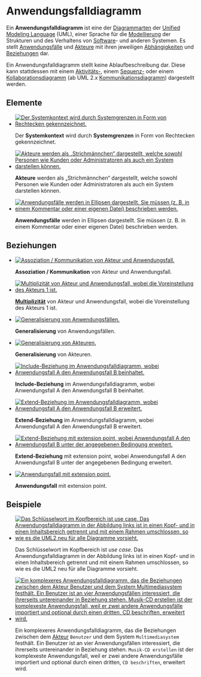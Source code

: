 # Anwendungsfalldiagramm

Ein **Anwendungsfalldiagramm**  ist eine der [Diagrammarten](https://de.wikipedia.org/wiki/UML-Diagramme "UML-Diagramme") der [Unified Modeling Language](https://de.wikipedia.org/wiki/Unified_Modeling_Language "Unified Modeling Language") (UML), einer Sprache für die [Modellierung](https://de.wikipedia.org/wiki/Modellierung "Modellierung") der Strukturen und des Verhaltens von [Software](https://de.wikipedia.org/wiki/Software "Software")- und anderen Systemen. Es stellt [Anwendungsfälle](https://de.wikipedia.org/wiki/Anwendungsfall_(UML) "Anwendungsfall (UML)") und [Akteure](https://de.wikipedia.org/wiki/Akteur_(UML) "Akteur (UML)") mit ihren jeweiligen [Abhängigkeiten](https://de.wikipedia.org/wiki/Abh%C3%A4ngigkeitsbeziehung_(UML) "Abhängigkeitsbeziehung (UML)") und [Beziehungen](https://de.wikipedia.org/wiki/Assoziation_(UML) "Assoziation (UML)") dar.


Ein Anwendungsfalldiagramm stellt keine Ablaufbeschreibung dar. Diese kann stattdessen mit einem [Aktivitäts-](https://de.wikipedia.org/wiki/Aktivit%C3%A4tsdiagramm "Aktivitätsdiagramm"), einem [Sequenz-](https://de.wikipedia.org/wiki/Sequenzdiagramm "Sequenzdiagramm") oder einem [Kollaborationsdiagramm](https://de.wikipedia.org/wiki/Kollaborationsdiagramm "Kollaborationsdiagramm") (ab UML 2.x [Kommunikationsdiagramm](https://de.wikipedia.org/wiki/Kommunikationsdiagramm_(UML) "Kommunikationsdiagramm (UML)")) dargestellt werden.

## Elemente

- [![Der Systemkontext wird durch Systemgrenzen in Form von Rechtecken gekennzeichnet.](https://upload.wikimedia.org/wikipedia/commons/thumb/3/35/Uml-UseCase-Systemkontext.svg/102px-Uml-UseCase-Systemkontext.svg.png)](https://de.wikipedia.org/wiki/Datei:Uml-UseCase-Systemkontext.svg "Der Systemkontext wird durch Systemgrenzen in Form von Rechtecken gekennzeichnet.")
    
    Der **Systemkontext** wird durch **Systemgrenzen** in Form von Rechtecken gekennzeichnet.
    
- [![Akteure werden als „Strichmännchen“ dargestellt, welche sowohl Personen wie Kunden oder Administratoren als auch ein System darstellen können.](https://upload.wikimedia.org/wikipedia/commons/thumb/d/dd/Uml-UseCase-Akteur.svg/77px-Uml-UseCase-Akteur.svg.png)](https://de.wikipedia.org/wiki/Datei:Uml-UseCase-Akteur.svg "Akteure werden als „Strichmännchen“ dargestellt, welche sowohl Personen wie Kunden oder Administratoren als auch ein System darstellen können.")
    
    **Akteure** werden als „Strichmännchen“ dargestellt, welche sowohl Personen wie Kunden oder Administratoren als auch ein System darstellen können.
    
- [![Anwendungsfälle werden in Ellipsen dargestellt. Sie müssen (z. B. in einem Kommentar oder einer eigenen Datei) beschrieben werden.](https://upload.wikimedia.org/wikipedia/commons/thumb/7/7e/Uml-UseCase-Anwendungsfall.svg/227px-Uml-UseCase-Anwendungsfall.svg.png)](https://de.wikipedia.org/wiki/Datei:Uml-UseCase-Anwendungsfall.svg "Anwendungsfälle werden in Ellipsen dargestellt. Sie müssen (z. B. in einem Kommentar oder einer eigenen Datei) beschrieben werden.")
    
    **Anwendungsfälle** werden in Ellipsen dargestellt. Sie müssen (z. B. in einem Kommentar oder einer eigenen Datei) beschrieben werden.
    

## Beziehungen

- [![Assoziation / Kommunikation von Akteur und Anwendungsfall.](https://upload.wikimedia.org/wikipedia/commons/thumb/7/79/Uml-UseCase-Assoziation.svg/326px-Uml-UseCase-Assoziation.svg.png)](https://de.wikipedia.org/wiki/Datei:Uml-UseCase-Assoziation.svg "Assoziation / Kommunikation von Akteur und Anwendungsfall.")
    
    **Assoziation / Kommunikation** von Akteur und Anwendungsfall.
    
- [![Multiplizität von Akteur und Anwendungsfall, wobei die Voreinstellung des Akteurs 1 ist.](https://upload.wikimedia.org/wikipedia/commons/thumb/5/50/Uml-UseCase-Multiplizitaet.svg/326px-Uml-UseCase-Multiplizitaet.svg.png)](https://de.wikipedia.org/wiki/Datei:Uml-UseCase-Multiplizitaet.svg "Multiplizität von Akteur und Anwendungsfall, wobei die Voreinstellung des Akteurs 1 ist.")
    
    **[Multiplizität](https://de.wikipedia.org/wiki/Multiplizit%C3%A4t_(UML) "Multiplizität (UML)")** von Akteur und Anwendungsfall, wobei die Voreinstellung des Akteurs 1 ist.
    
- [![Generalisierung von Anwendungsfällen.](https://upload.wikimedia.org/wikipedia/commons/thumb/4/4e/Uml-UseCase-Generalisierung.svg/240px-Uml-UseCase-Generalisierung.svg.png)](https://de.wikipedia.org/wiki/Datei:Uml-UseCase-Generalisierung.svg "Generalisierung von Anwendungsfällen.")
    
    **Generalisierung** von Anwendungsfällen.
    
- [![Generalisierung von Akteuren.](https://upload.wikimedia.org/wikipedia/commons/thumb/d/db/Uml-UseCase-Generalisierung2.svg/109px-Uml-UseCase-Generalisierung2.svg.png)](https://de.wikipedia.org/wiki/Datei:Uml-UseCase-Generalisierung2.svg "Generalisierung von Akteuren.")
    
    **Generalisierung** von Akteuren.
    
- [![Include-Beziehung im Anwendungsfalldiagramm, wobei Anwendungsfall A den Anwendungsfall B beinhaltet.](https://upload.wikimedia.org/wikipedia/commons/thumb/3/31/Uml-UseCase-Include.svg/360px-Uml-UseCase-Include.svg.png)](https://de.wikipedia.org/wiki/Datei:Uml-UseCase-Include.svg "Include-Beziehung im Anwendungsfalldiagramm, wobei Anwendungsfall A den Anwendungsfall B beinhaltet.")
    
    **Include-Beziehung** im Anwendungsfalldiagramm, wobei Anwendungsfall A den Anwendungsfall B beinhaltet.
    
- [![Extend-Beziehung im Anwendungsfalldiagramm, wobei Anwendungsfall A den Anwendungsfall B erweitert.](https://upload.wikimedia.org/wikipedia/commons/thumb/d/d1/Uml-UseCase-Extend.svg/360px-Uml-UseCase-Extend.svg.png)](https://de.wikipedia.org/wiki/Datei:Uml-UseCase-Extend.svg "Extend-Beziehung im Anwendungsfalldiagramm, wobei Anwendungsfall A den Anwendungsfall B erweitert.")
    
    **Extend-Beziehung** im Anwendungsfalldiagramm, wobei Anwendungsfall A den Anwendungsfall B erweitert.
    
- [![Extend-Beziehung mit extension point, wobei Anwendungsfall A den Anwendungsfall B unter der angegebenen Bedingung erweitert.](https://upload.wikimedia.org/wikipedia/commons/thumb/1/1c/Uml-UseCase-Extend2.svg/360px-Uml-UseCase-Extend2.svg.png)](https://de.wikipedia.org/wiki/Datei:Uml-UseCase-Extend2.svg "Extend-Beziehung mit extension point, wobei Anwendungsfall A den Anwendungsfall B unter der angegebenen Bedingung erweitert.")
    
    **Extend-Beziehung** mit extension point, wobei Anwendungsfall A den Anwendungsfall B unter der angegebenen Bedingung erweitert.
    
- [![Anwendungsfall mit extension point.](https://upload.wikimedia.org/wikipedia/commons/thumb/f/f5/Uml-UseCase-Anwendungsfall2.svg/185px-Uml-UseCase-Anwendungsfall2.svg.png)](https://de.wikipedia.org/wiki/Datei:Uml-UseCase-Anwendungsfall2.svg "Anwendungsfall mit extension point.")
    
    **Anwendungsfall** mit extension point.
    

## Beispiele

- [![Das Schlüsselwort im Kopfbereich ist use case. Das Anwendungsfalldiagramm in der Abbildung links ist in einen Kopf- und in einen Inhaltsbereich getrennt und mit einem Rahmen umschlossen, so wie es die UML2 neu für alle Diagramme vorsieht.](https://upload.wikimedia.org/wikipedia/commons/thumb/8/8b/Uml-UseCase-Beispiel1.svg/360px-Uml-UseCase-Beispiel1.svg.png)](https://de.wikipedia.org/wiki/Datei:Uml-UseCase-Beispiel1.svg "Das Schlüsselwort im Kopfbereich ist use case. Das Anwendungsfalldiagramm in der Abbildung links ist in einen Kopf- und in einen Inhaltsbereich getrennt und mit einem Rahmen umschlossen, so wie es die UML2 neu für alle Diagramme vorsieht.")
    
    Das Schlüsselwort im Kopfbereich ist _use case_. Das Anwendungsfalldiagramm in der Abbildung links ist in einen Kopf- und in einen Inhaltsbereich getrennt und mit einem Rahmen umschlossen, so wie es die UML2 neu für alle Diagramme vorsieht.
    
- [![Ein komplexeres Anwendungsfalldiagramm, das die Beziehungen zwischen dem Akteur Benutzer und dem System Multimediasystem festhält. Ein Benutzer ist an vier Anwendungsfällen interessiert, die ihrerseits untereinander in Beziehung stehen. Musik-CD erstellen ist der komplexeste Anwendungsfall, weil er zwei andere Anwendungsfälle importiert und optional durch einen dritten, CD beschriften, erweitert wird.](https://upload.wikimedia.org/wikipedia/commons/thumb/5/51/Uml-UseCase-Beispiel2.svg/304px-Uml-UseCase-Beispiel2.svg.png)](https://de.wikipedia.org/wiki/Datei:Uml-UseCase-Beispiel2.svg "Ein komplexeres Anwendungsfalldiagramm, das die Beziehungen zwischen dem Akteur Benutzer und dem System Multimediasystem festhält. Ein Benutzer ist an vier Anwendungsfällen interessiert, die ihrerseits untereinander in Beziehung stehen. Musik-CD erstellen ist der komplexeste Anwendungsfall, weil er zwei andere Anwendungsfälle importiert und optional durch einen dritten, CD beschriften, erweitert wird.")
    
    Ein komplexeres Anwendungsfalldiagramm, das die Beziehungen zwischen dem [Akteur](https://de.wikipedia.org/wiki/Akteur_(UML) "Akteur (UML)") `Benutzer` und dem System `Multimediasystem` festhält. Ein Benutzer ist an vier Anwendungsfällen interessiert, die ihrerseits untereinander in Beziehung stehen. `Musik-CD erstellen` ist der komplexeste Anwendungsfall, weil er zwei andere Anwendungsfälle importiert und optional durch einen dritten, `CD beschriften`, erweitert wird.
